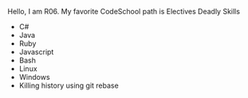 Hello, I am R06.
My favorite CodeSchool path is Electives
Deadly Skills
* C#
* Java
* Ruby
* Javascript
* Bash
* Linux
* Windows
* Killing history using git rebase

